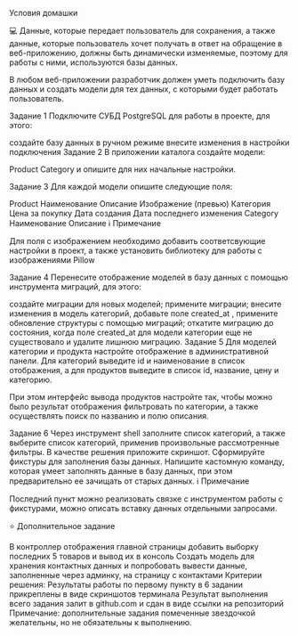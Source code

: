 Условия домашки

‍💻 Данные, которые передает пользователь для сохранения, а также данные, которые пользователь хочет получать в ответ на обращение в веб-приложению, должны быть динамически изменяемые, поэтому для работы с ними, используются базы данных.

В любом веб-приложении разработчик должен уметь подключить базу данных и создать модели для тех данных, с которыми будет работать пользователь.

Задание 1
Подключите СУБД PostgreSQL для работы в проекте, для этого:

создайте базу данных в ручном режиме
внесите изменения в настройки подключения
Задание 2
В приложении каталога создайте модели:

Product
Category
и опишите для них начальные настройки.

Задание 3
Для каждой модели опишите следующие поля:

Product
Наименование
Описание
Изображение (превью)
Категория
Цена за покупку
Дата создания
Дата последнего изменения
Category
Наименование
Описание
ℹ️ Примечание

Для поля с изображением необходимо добавить соответсвующие настройки в проект, а также установить библиотеку для работы с изображениями 
Pillow

Задание 4
Перенесите отображение моделей в базу данных с помощью инструмента миграций, для этого:

создайте миграции для новых моделей;
примените миграции;
внесите изменения в модель категорий, добавьте поле 
created_at
, примените обновление структуры с помощью миграций;
откатите миграцию до состояния, когда поле 
created_at
 для модели категории еще не существовало и удалите лишнюю миграцию.
Задание 5
Для моделей категории и продукта настройте отображение в административной панели. Для категорий выведите id и наименование в список отображения, а для продуктов выведите в список id, название, цену и категорию.

При этом интерфейс вывода продуктов настройте так, чтобы можно было результат отображения фильтровать по категории, а также осуществлять поиск по названию и полю описания.

Задание 6
Через инструмент shell заполните список категорий, а также выберите список категорий, применив произвольные рассмотренные фильтры. В качестве решения приложите скриншот.
Сформируйте фикстуры для заполнения базы данных.
Напишите кастомную команду, которая умеет заполнять данные в базу данных, при этом предварительно ее зачищать от старых данных.
ℹ️ Примечание

Последний пункт можно реализовать связке с инструментом работы с фикстурами, можно описать вставку данных отдельными запросами.

 
⭐ Дополнительное задание

В контроллер отображения главной страницы добавить выборку последних 5 товаров и вывод их в консоль
Создать модель для хранения контактных данных и попробовать вывести данные, заполненные через админку, на страницу с контактами
Критерии решения:
Результаты работы по первому пункту в 6 задании прикреплены в виде скриншотов терминала
Результат выполнения всего задания залит в github.com и сдан в виде ссылки на репозиторий
Примечание: дополнительные задания помеченные звездочкой желательны, но не обязательны к выполнению.
